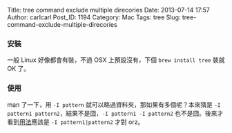 Title: tree command exclude multiple direcories
Date: 2013-07-14 17:57
Author: carlcarl
Post_ID: 1194
Category: Mac
Tags: tree
Slug: tree-command-exclude-multiple-direcories

### 安裝

一般 Linux 好像都會有裝，不過 OSX 上預設沒有，下個 `brew install tree`
裝就 OK 了。

### 使用

man 了一下，用 `-I pattern` 就可以略過資料夾，那如果有多個呢？本來猜是
`-I pattern1 pattern2`，結果不是囧，`-I pattern1 -I pattern2`
也不是囧。後來才看到[用法][]應該是 `-I pattern1|pattern2` 才對 orz。

  [用法]: http://unix.stackexchange.com/questions/61074/tree-command-for-multiple-includes-and-excludes
